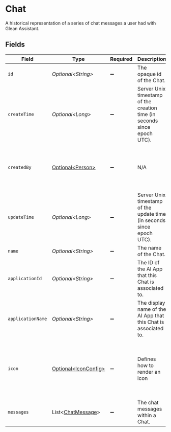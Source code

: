 # Chat

A historical representation of a series of chat messages a user had with Glean Assistant.


## Fields

| Field                                                                             | Type                                                                              | Required                                                                          | Description                                                                       | Example                                                                           |
| --------------------------------------------------------------------------------- | --------------------------------------------------------------------------------- | --------------------------------------------------------------------------------- | --------------------------------------------------------------------------------- | --------------------------------------------------------------------------------- |
| `id`                                                                              | *Optional\<String>*                                                               | :heavy_minus_sign:                                                                | The opaque id of the Chat.                                                        |                                                                                   |
| `createTime`                                                                      | *Optional\<Long>*                                                                 | :heavy_minus_sign:                                                                | Server Unix timestamp of the creation time (in seconds since epoch UTC).          |                                                                                   |
| `createdBy`                                                                       | [Optional\<Person>](../../models/components/Person.md)                            | :heavy_minus_sign:                                                                | N/A                                                                               | {<br/>"name": "George Clooney",<br/>"obfuscatedId": "abc123"<br/>}                |
| `updateTime`                                                                      | *Optional\<Long>*                                                                 | :heavy_minus_sign:                                                                | Server Unix timestamp of the update time (in seconds since epoch UTC).            |                                                                                   |
| `name`                                                                            | *Optional\<String>*                                                               | :heavy_minus_sign:                                                                | The name of the Chat.                                                             |                                                                                   |
| `applicationId`                                                                   | *Optional\<String>*                                                               | :heavy_minus_sign:                                                                | The ID of the AI App that this Chat is associated to.                             |                                                                                   |
| `applicationName`                                                                 | *Optional\<String>*                                                               | :heavy_minus_sign:                                                                | The display name of the AI App that this Chat is associated to.                   |                                                                                   |
| `icon`                                                                            | [Optional\<IconConfig>](../../models/components/IconConfig.md)                    | :heavy_minus_sign:                                                                | Defines how to render an icon                                                     | {<br/>"color": "#343CED",<br/>"key": "person_icon",<br/>"iconType": "GLYPH",<br/>"name": "user"<br/>} |
| `messages`                                                                        | List\<[ChatMessage](../../models/components/ChatMessage.md)>                      | :heavy_minus_sign:                                                                | The chat messages within a Chat.                                                  |                                                                                   |